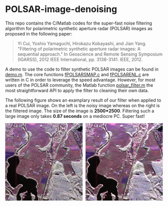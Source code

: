 # POLSAR-image-denoising

This repo contains the C/Matlab codes for the super-fast noise filtering algorithm for polarimetric synthetic aperture radar (POLSAR) images as proposed in the following paper:

> Yi Cui, Yoshio Yamaguchi, Hirokazu Kobayashi, and Jian Yang. "Filtering of polarimetric synthetic aperture radar images: A sequential approach." In Geoscience and Remote Sensing Symposium (IGARSS), 2012 IEEE International, pp. 3138-3141. IEEE, 2012.

A demo to use the code to filter synthetic POLSAR images can be found in [demo.m](https://github.com/maycuiyan/POLSAR-image-denoising/blob/master/demo.m). The core functions [fPOLSARSMAP.c](https://github.com/maycuiyan/POLSAR-image-denoising/blob/master/fPOLSARSMAP.c) and [fPOLSARENL.c](https://github.com/maycuiyan/POLSAR-image-denoising/blob/master/fPOLSARENL.c) are written in C in order to leverage the speed advantage. However, for most users of the POLSAR community, the Matlab function [polsar_filter.m](https://github.com/maycuiyan/POLSAR-image-denoising/blob/master/polsar_filter.m) the most straightforward API to apply the filter to cleaning their own data.

The following figure shows an examplary result of our filter when applied to a real POLSAR image. On the left is the noisy image whereas on the right is the filtered image. The size of the image is **2500\*2500**. Filtering such a large image only takes **0.87 seconds** on a mediocre PC. Super fast!

![](images/noisy_vs_filtered.jpg)

